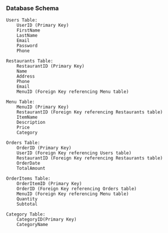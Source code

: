 ### Database Schema

    Users Table:
        UserID (Primary Key)
        FirstName
        LastName
        Email
        Password
        Phone

    Restaurants Table:
        RestaurantID (Primary Key)
        Name
        Address
        Phone
        Email
        MenuID (Foreign Key referencing Menu table)

    Menu Table:
        MenuID (Primary Key)
        RestaurantID (Foreign Key referencing Restaurants table)
        ItemName
        Description
        Price
        Category

    Orders Table:
        OrderID (Primary Key)
        UserID (Foreign Key referencing Users table)
        RestaurantID (Foreign Key referencing Restaurants table)
        OrderDate
        TotalAmount

    OrderItems Table:
        OrderItemID (Primary Key)
        OrderID (Foreign Key referencing Orders table)
        MenuID (Foreign Key referencing Menu table)
        Quantity
        Subtotal

    Category Table:
        CategoryID(Primary Key)
        CategoryName



        








